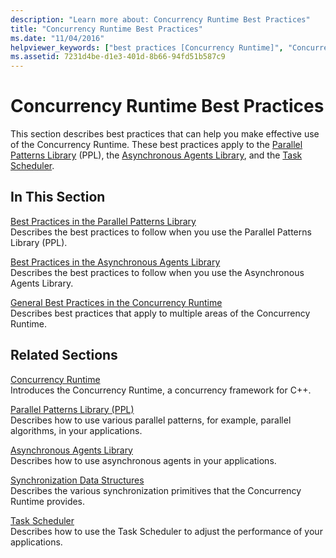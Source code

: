 ```yaml
---
description: "Learn more about: Concurrency Runtime Best Practices"
title: "Concurrency Runtime Best Practices"
ms.date: "11/04/2016"
helpviewer_keywords: ["best practices [Concurrency Runtime]", "Concurrency Runtime, practices to avoid", "practices to avoid [Concurrency Runtime]", "Concurrency Runtime, best practices"]
ms.assetid: 7231d4be-d1e3-401d-8b66-94fd51b587c9
---
```

# Concurrency Runtime Best Practices

This section describes best practices that can help you make effective use of the Concurrency Runtime. These best practices apply to the [Parallel Patterns Library](../../parallel/concrt/parallel-patterns-library-ppl.md) (PPL), the [Asynchronous Agents Library](../../parallel/concrt/asynchronous-agents-library.md), and the [Task Scheduler](../../parallel/concrt/task-scheduler-concurrency-runtime.md).

## In This Section

[Best Practices in the Parallel Patterns Library](../../parallel/concrt/best-practices-in-the-parallel-patterns-library.md)<br/>
Describes the best practices to follow when you use the Parallel Patterns Library (PPL).

[Best Practices in the Asynchronous Agents Library](../../parallel/concrt/best-practices-in-the-asynchronous-agents-library.md)<br/>
Describes the best practices to follow when you use the Asynchronous Agents Library.

[General Best Practices in the Concurrency Runtime](../../parallel/concrt/general-best-practices-in-the-concurrency-runtime.md)<br/>
Describes best practices that apply to multiple areas of the Concurrency Runtime.

## Related Sections

[Concurrency Runtime](../../parallel/concrt/concurrency-runtime.md)<br/>
Introduces the Concurrency Runtime, a concurrency framework for C++.

[Parallel Patterns Library (PPL)](../../parallel/concrt/parallel-patterns-library-ppl.md)<br/>
Describes how to use various parallel patterns, for example, parallel algorithms, in your applications.

[Asynchronous Agents Library](../../parallel/concrt/asynchronous-agents-library.md)<br/>
Describes how to use asynchronous agents in your applications.

[Synchronization Data Structures](../../parallel/concrt/synchronization-data-structures.md)<br/>
Describes the various synchronization primitives that the Concurrency Runtime provides.

[Task Scheduler](../../parallel/concrt/task-scheduler-concurrency-runtime.md)<br/>
Describes how to use the Task Scheduler to adjust the performance of your applications.
